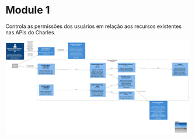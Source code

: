 # Module 1

Controla as permissões dos usuários em relação aos recursos existentes nas APIs do Charles.

![diagram](c3.svg)